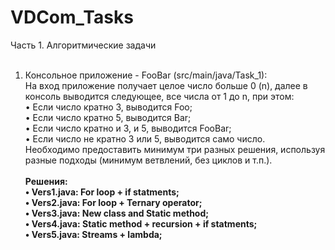 # VDCom_Tasks

Часть 1. Алгоритмические задачи<br/>
<br/>
1. Консольное приложение - FooBar (src/main/java/Task_1):<br/>
На вход приложение получает целое число больше 0 (n), далее в консоль выводится следующее, все числа от 1 до n, при этом:<br/>
•	Если число кратно 3, выводится Foo;<br/>
•	Если число кратно 5, выводится Bar;<br/>
•	Если число кратно и 3, и 5, выводится FooBar;<br/>
•	Если число не кратно 3 или 5, выводится само число.<br/>
Необходимо предоставить минимум три разных решения, используя разные подходы (минимум ветвлений, без циклов и т.п.).<br/><br/>
  <b>Решения:<b/><br/>
  • Vers1.java: For loop + if statments;<br/> 
  • Vers2.java: For loop + Ternary operator;<br/>
  • Vers3.java: New class and Static method;<br/>
  • Vers4.java: Static method + recursion + if statments;<br/>
  • Vers5.java: Streams + lambda;<br/>


